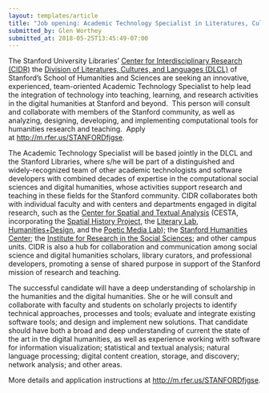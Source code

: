 ```yaml
---
layout: templates/article
title: "Job opening: Academic Technology Specialist in Literatures, Cultures, and Languages"
submitted_by: Glen Worthey
submitted_at: 2018-05-25T13:45:49-07:00
---
```


The Stanford University Libraries’ [Center for Interdisciplinary Research (CIDR)](http://cidr.stanford.edu) the [Division of Literatures, Cultures, and Languages (DLCL)](https://dlcl.stanford.edu/) of Stanford’s School of Humanities and Sciences are seeking an innovative, experienced, team-oriented Academic Technology Specialist to help lead the integration of technology into teaching, learning, and research activities in the digital humanities at Stanford and beyond.  This person will consult and collaborate with members of the Stanford community, as well as analyzing, designing, developing, and implementing computational tools for humanities research and teaching.  Apply at <http://m.rfer.us/STANFORDfjgse>.


The Academic Technology Specialist will be based jointly in the DLCL and the Stanford Libraries, where s/he will be part of a distinguished and widely-recognized team of other academic technologists and software developers with combined decades of expertise in the computational social sciences and digital humanities, whose activities support research and teaching in these fields for the Stanford community. CIDR collaborates both with individual faculty and with centers and departments engaged in digital research, such as the [Center for Spatial and Textual Analysis](http://cesta.stanford.edu) (CESTA, incorporating the [Spatial History Project](http://spatialhistory.stanford.edu), the [Literary Lab](http://litlab.stanford.edu), [Humanities+Design](http://hdlab.stanford.edu/), and the [Poetic Media Lab](https://poeticmedia.stanford.edu/)); the [Stanford Humanities Center](http://shc.stanford.edu); the [Institute for Research in the Social Sciences](http://iriss.stanford.edu); and other campus units. CIDR is also a hub for collaboration and communication among social science and digital humanities scholars, library curators, and professional developers, promoting a sense of shared purpose in support of the Stanford mission of research and teaching.


The successful candidate will have a deep understanding of scholarship in the humanities and the digital humanities. She or he will consult and collaborate with faculty and students on scholarly projects to identify technical approaches, processes and tools; evaluate and integrate existing software tools; and design and implement new solutions. That candidate should have both a broad and deep understanding of current the state of the art in the digital humanities, as well as experience working with software for information visualization; statistical and textual analysis; natural language processing; digital content creation, storage, and discovery; network analysis; and other areas.


More details and application instructions at <http://m.rfer.us/STANFORDfjgse>.


